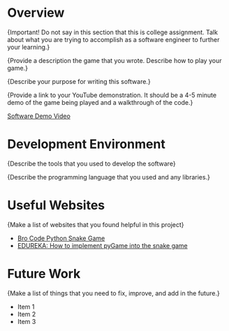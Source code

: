# Overview

{Important!  Do not say in this section that this is college assignment.  Talk about what you are trying to accomplish as a software engineer to further your learning.}

{Provide a description the game that you wrote. Describe how to play your game.}

{Describe your purpose for writing this software.}

{Provide a link to your YouTube demonstration.  It should be a 4-5 minute demo of the game being played and a walkthrough of the code.}

[Software Demo Video](http://youtube.link.goes.here)

# Development Environment

{Describe the tools that you used to develop the software}

{Describe the programming language that you used and any libraries.}

# Useful Websites

{Make a list of websites that you found helpful in this project}
* [Bro Code Python Snake Game](https://www.youtube.com/watch?v=bfRwxS5d0SI)
* [EDUREKA: How to implement pyGame into the snake game](https://www.edureka.co/blog/snake-game-with-pygame/)

# Future Work

{Make a list of things that you need to fix, improve, and add in the future.}
* Item 1
* Item 2
* Item 3